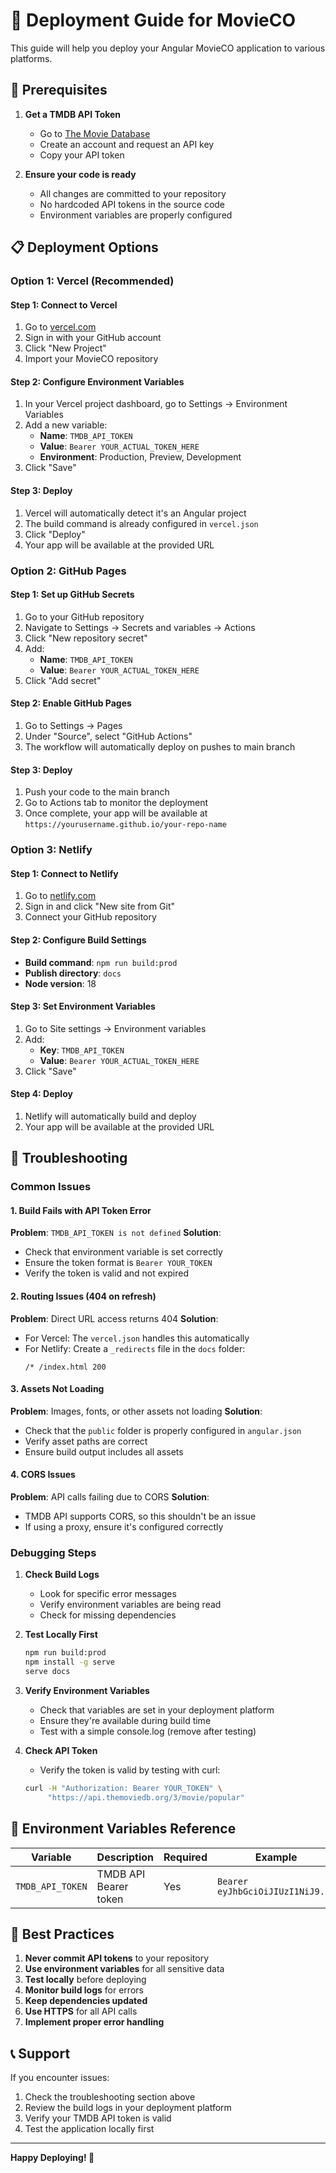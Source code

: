 # 🚀 Deployment Guide for MovieCO

This guide will help you deploy your Angular MovieCO application to various platforms.

## 🔑 Prerequisites

1. **Get a TMDB API Token**
   - Go to [The Movie Database](https://www.themoviedb.org/settings/api)
   - Create an account and request an API key
   - Copy your API token

2. **Ensure your code is ready**
   - All changes are committed to your repository
   - No hardcoded API tokens in the source code
   - Environment variables are properly configured

## 📋 Deployment Options

### Option 1: Vercel (Recommended)

#### Step 1: Connect to Vercel
1. Go to [vercel.com](https://vercel.com)
2. Sign in with your GitHub account
3. Click "New Project"
4. Import your MovieCO repository

#### Step 2: Configure Environment Variables
1. In your Vercel project dashboard, go to Settings → Environment Variables
2. Add a new variable:
   - **Name**: `TMDB_API_TOKEN`
   - **Value**: `Bearer YOUR_ACTUAL_TOKEN_HERE`
   - **Environment**: Production, Preview, Development
3. Click "Save"

#### Step 3: Deploy
1. Vercel will automatically detect it's an Angular project
2. The build command is already configured in `vercel.json`
3. Click "Deploy"
4. Your app will be available at the provided URL

### Option 2: GitHub Pages

#### Step 1: Set up GitHub Secrets
1. Go to your GitHub repository
2. Navigate to Settings → Secrets and variables → Actions
3. Click "New repository secret"
4. Add:
   - **Name**: `TMDB_API_TOKEN`
   - **Value**: `Bearer YOUR_ACTUAL_TOKEN_HERE`
5. Click "Add secret"

#### Step 2: Enable GitHub Pages
1. Go to Settings → Pages
2. Under "Source", select "GitHub Actions"
3. The workflow will automatically deploy on pushes to main branch

#### Step 3: Deploy
1. Push your code to the main branch
2. Go to Actions tab to monitor the deployment
3. Once complete, your app will be available at `https://yourusername.github.io/your-repo-name`

### Option 3: Netlify

#### Step 1: Connect to Netlify
1. Go to [netlify.com](https://netlify.com)
2. Sign in and click "New site from Git"
3. Connect your GitHub repository

#### Step 2: Configure Build Settings
- **Build command**: `npm run build:prod`
- **Publish directory**: `docs`
- **Node version**: 18

#### Step 3: Set Environment Variables
1. Go to Site settings → Environment variables
2. Add:
   - **Key**: `TMDB_API_TOKEN`
   - **Value**: `Bearer YOUR_ACTUAL_TOKEN_HERE`
3. Click "Save"

#### Step 4: Deploy
1. Netlify will automatically build and deploy
2. Your app will be available at the provided URL

## 🔧 Troubleshooting

### Common Issues

#### 1. Build Fails with API Token Error
**Problem**: `TMDB_API_TOKEN is not defined`
**Solution**: 
- Check that environment variable is set correctly
- Ensure the token format is `Bearer YOUR_TOKEN`
- Verify the token is valid and not expired

#### 2. Routing Issues (404 on refresh)
**Problem**: Direct URL access returns 404
**Solution**: 
- For Vercel: The `vercel.json` handles this automatically
- For Netlify: Create a `_redirects` file in the `docs` folder:
  ```
  /* /index.html 200
  ```

#### 3. Assets Not Loading
**Problem**: Images, fonts, or other assets not loading
**Solution**:
- Check that the `public` folder is properly configured in `angular.json`
- Verify asset paths are correct
- Ensure build output includes all assets

#### 4. CORS Issues
**Problem**: API calls failing due to CORS
**Solution**:
- TMDB API supports CORS, so this shouldn't be an issue
- If using a proxy, ensure it's configured correctly

### Debugging Steps

1. **Check Build Logs**
   - Look for specific error messages
   - Verify environment variables are being read
   - Check for missing dependencies

2. **Test Locally First**
   ```bash
   npm run build:prod
   npm install -g serve
   serve docs
   ```

3. **Verify Environment Variables**
   - Check that variables are set in your deployment platform
   - Ensure they're available during build time
   - Test with a simple console.log (remove after testing)

4. **Check API Token**
   - Verify the token is valid by testing with curl:
   ```bash
   curl -H "Authorization: Bearer YOUR_TOKEN" \
        "https://api.themoviedb.org/3/movie/popular"
   ```

## 📝 Environment Variables Reference

| Variable | Description | Required | Example |
|----------|-------------|----------|---------|
| `TMDB_API_TOKEN` | TMDB API Bearer token | Yes | `Bearer eyJhbGciOiJIUzI1NiJ9...` |

## 🎯 Best Practices

1. **Never commit API tokens** to your repository
2. **Use environment variables** for all sensitive data
3. **Test locally** before deploying
4. **Monitor build logs** for errors
5. **Keep dependencies updated**
6. **Use HTTPS** for all API calls
7. **Implement proper error handling**

## 📞 Support

If you encounter issues:
1. Check the troubleshooting section above
2. Review the build logs in your deployment platform
3. Verify your TMDB API token is valid
4. Test the application locally first

---

**Happy Deploying! 🚀** 